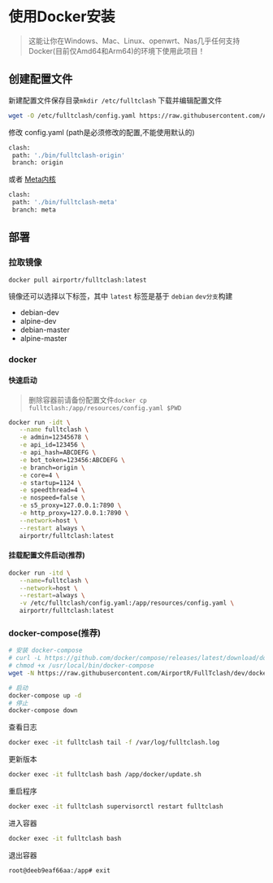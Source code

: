 # 使用Docker安装

> 这能让你在Windows、Mac、Linux、openwrt、Nas几乎任何支持Docker(目前仅Amd64和Arm64)的环境下使用此项目！

## 创建配置文件

新建配置文件保存目录`mkdir /etc/fulltclash`
下载并编辑配置文件

```bash
wget -O /etc/fulltclash/config.yaml https://raw.githubusercontent.com/AirportR/FullTclash/dev/resources/config.yaml.example
```

修改 config.yaml (path是必须修改的配置,不能使用默认的)

```bash
clash:
 path: './bin/fulltclash-origin'
 branch: origin
```

或者 [Meta内核](https://github.com/AirportR/FullTCore/tree/meta)

```bash
clash:
 path: './bin/fulltclash-meta'
 branch: meta
```

## 部署

### 拉取镜像

```bash
docker pull airportr/fulltclash:latest
```

镜像还可以选择以下标签，其中 `latest` 标签是基于 `debian` `dev分支`构建

- debian-dev
- alpine-dev
- debian-master
- alpine-master

### docker

#### 快速启动

> 删除容器前请备份配置文件`docker cp fulltclash:/app/resources/config.yaml $PWD`

```bash
docker run -idt \
   --name fulltclash \
   -e admin=12345678 \
   -e api_id=123456 \
   -e api_hash=ABCDEFG \
   -e bot_token=123456:ABCDEFG \
   -e branch=origin \
   -e core=4 \
   -e startup=1124 \
   -e speedthread=4 \
   -e nospeed=false \
   -e s5_proxy=127.0.0.1:7890 \
   -e http_proxy=127.0.0.1:7890 \
   --network=host \
   --restart always \
   airportr/fulltclash:latest
```

#### 挂载配置文件启动(推荐)

```bash
docker run -itd \
   --name=fulltclash \
   --network=host \
   --restart=always \
   -v /etc/fulltclash/config.yaml:/app/resources/config.yaml \
   airportr/fulltclash:latest
```

### docker-compose(推荐)

```bash
# 安装 docker-compose
# curl -L https://github.com/docker/compose/releases/latest/download/docker-compose-`uname -s`-`uname -m` -o /usr/local/bin/docker-compose
# chmod +x /usr/local/bin/docker-compose
wget -N https://raw.githubusercontent.com/AirportR/FullTclash/dev/docker/docker-compose.yml

# 启动
docker-compose up -d
# 停止
docker-compose down
```

查看日志

```bash
docker exec -it fulltclash tail -f /var/log/fulltclash.log
```

更新版本

```bash
docker exec -it fulltclash bash /app/docker/update.sh
```

重启程序

```bash
docker exec -it fulltclash supervisorctl restart fulltclash
```

进入容器

```bash
docker exec -it fulltclash bash
```

退出容器

`root@deeb9eaf66aa:/app# exit`
